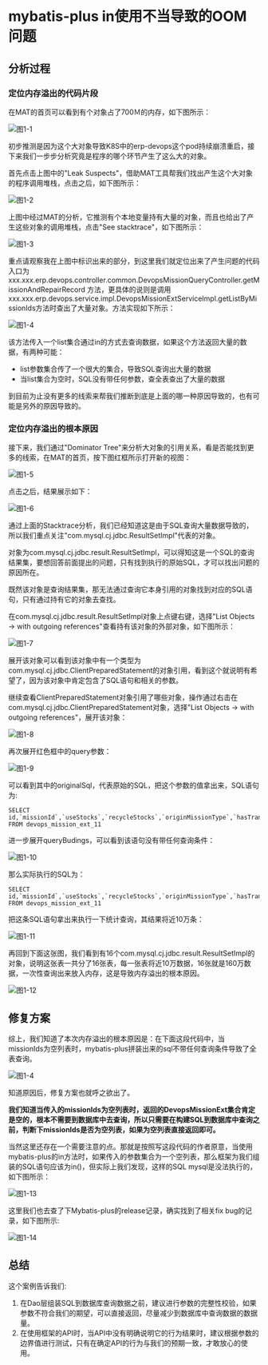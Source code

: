 # mybatis-plus in使用不当导致的OOM问题

## 分析过程

### 定位内存溢出的代码片段

在MAT的首页可以看到有个对象占了700Ｍ的内存，如下图所示：

![图1-1](resources/1-1.png)

初步推测是因为这个大对象导致K8S中的erp-devops这个pod持续崩溃重启，接下来我们一步步分析究竟是程序的哪个环节产生了这么大的对象。

首先点击上图中的"Leak Suspects"，借助MAT工具帮我们找出产生这个大对象的程序调用堆栈，点击之后，如下图所示：

![图1-2](resources/1-2.png)

上图中经过MAT的分析，它推测有个本地变量持有大量的对象，而且也给出了产生这些对象的调用堆栈，点击"See stacktrace"，如下图所示：

![图1-3](resources/1-3.png)

重点请观察我在上图中标识出来的部分，到这里我们就定位出来了产生问题的代码入口为xxx.xxx.erp.devops.controller.common.DevopsMissionQueryController.getMissionAndRepairRecord 方法，更具体的说则是调用
xxx.xxx.erp.devops.service.impl.DevopsMissionExtServiceImpl.getListByMissionIds方法时查出了大量对象。方法实现如下所示：

![图1-4](resources/1-4.png)

该方法传入一个list集合通过in的方式去查询数据，如果这个方法返回大量的数据，有两种可能：

- list参数集合传了一个很大的集合，导致SQL查询出大量的数据
- 当list集合为空时，SQL没有带任何参数，查全表查出了大量的数据

到目前为止没有更多的线索来帮我们推断到底是上面的哪一种原因导致的，也有可能是另外的原因导致的。

### 定位内存溢出的根本原因

接下来，我们通过"Dominator Tree"来分析大对象的引用关系，看是否能找到更多的线索，在MAT的首页，按下图红框所示打开新的视图：

![图1-5](resources/1-5.png)

点击之后，结果展示如下：

![图1-6](resources/1-6.png)

通过上面的Stacktrace分析，我们已经知道这是由于SQL查询大量数据导致的，所以我们重点关注"com.mysql.cj.jdbc.ResultSetImpl"代表的对象。

对象为com.mysql.cj.jdbc.result.ResultSetImpl，可以得知这是一个SQL的查询结果集，要想回答前面提出的问题，只有找到执行的原始SQL，才可以找出问题的原因所在。

既然该对象是查询结果集，那无法通过查询它本身引用的对象找到对应的SQL语句，只有通过持有它的对象去查找。

在com.mysql.cj.jdbc.result.ResultSetImpl对象上点键右键，选择"List Objects -> with outgoing references"查看持有该对象的外部对象，如下图所示：

![图1-7](resources/1-7.png)

展开该对象可以看到该对象中有一个类型为com.mysql.cj.jdbc.ClientPreparedStatement的对象引用，看到这个就说明有希望了，因为该对象中肯定包含了SQL语句和相关的参数。 

继续查看ClientPreparedStatement对象引用了哪些对象，操作通过右击在com.mysql.cj.jdbc.ClientPreparedStatement对象，选择"List Objects -> with outgoing references"，展开该对象：

![图1-8](resources/1-8.png)

再次展开红色框中的query参数：

![图1-9](resources/1-9.png)

可以看到其中的originalSql，代表原始的SQL，把这个参数的值拿出来，SQL语句为:

```mysql-sql
SELECT id,`missionId`,`useStocks`,`recycleStocks`,`originMissionType`,`hasTransferred`,`hotRepairFlag`,`repairExceptionFlag`,`completeExceptionFlag`,`lat`,`lng`,`updateTime`,`createTime`
FROM devops_mission_ext_11
```

进一步展开queryBudings，可以看到该语句没有带任何查询条件：

![图1-10](resources/1-10.png)

那么实际执行的SQL为：

```mysql-sql
SELECT id,`missionId`,`useStocks`,`recycleStocks`,`originMissionType`,`hasTransferred`,`hotRepairFlag`,`repairExceptionFlag`,`completeExceptionFlag`,`lat`,`lng`,`updateTime`,`createTime`
FROM devops_mission_ext_11
```

把这条SQL语句拿出来执行一下统计查询，其结果将近10万条：

![图1-11](resources/1-11.png)

再回到下面这张图，我们看到有16个com.mysql.cj.jdbc.result.ResultSetImpl的对象，说明这张表一共分了16张表，每一张表将近10万数据，16张就是160万数据，一次性查询出来放入内存，这是导致内存溢出的根本原因。

![图1-12](resources/1-12.png)

## 修复方案
综上，我们知道了本次内存溢出的根本原因是：在下面这段代码中，当missionIds为空列表时，mybatis-plus拼装出来的sql不带任何查询条件导致了全表查询。

![图1-4](resources/1-4.png)

知道原因后，修复方案也就呼之欲出了。

**我们知道当传入的missionIds为空列表时，返回的DevopsMissionExt集合肯定是空的，根本不需要到数据库中去查询，所以只需要在构建SQL到数据库中查询之前，判断下missionIds是否为空列表，如果为空列表直接返回即可。**

当然这里还存在一个需要注意的点。那就是按照写这段代码的作者原意，当使用mybatis-plus的in方法时，如果传入的参数集合为一个空列表，那么框架为我们组装的SQL语句应该为in()，但实际上我们发现，这样的SQL mysql是没法执行的，如下图所示：

![图1-13](resources/1-13.png)

这里我们也去查了下Mybatis-plus的release记录，确实找到了相关fix bug的记录，如下图所示:

![图1-14](resources/1-14.png)

## 总结

这个案例告诉我们:

1. 在Dao层组装SQL到数据库查询数据之前，建议进行参数的完整性校验，如果参数不符合我们的期望，可以直接返回，尽量减少到数据库中查询数据的数据量。
2. 在使用框架的API时，当API中没有明确说明它的行为结果时，建议根据参数的边界值进行测试，只有在确定API的行为与我们的预期一致，才敢放心的使用。